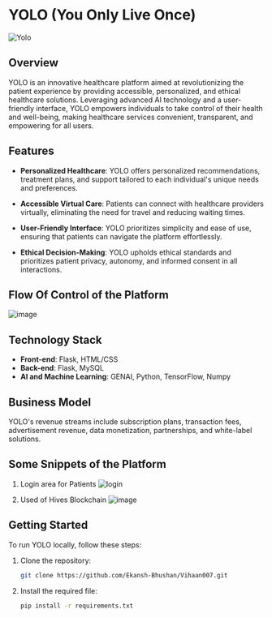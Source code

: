 # YOLO (You Only Live Once)

![Yolo](https://github.com/Ekansh-Bhushan/Vihaan007/assets/129383527/b0e96d37-15b2-46f4-bb5b-0655fa585d7c)


## Overview

YOLO is an innovative healthcare platform aimed at revolutionizing the patient experience by providing accessible, personalized, and ethical healthcare solutions. Leveraging advanced AI technology and a user-friendly interface, YOLO empowers individuals to take control of their health and well-being, making healthcare services convenient, transparent, and empowering for all users.

## Features

- **Personalized Healthcare**: YOLO offers personalized recommendations, treatment plans, and support tailored to each individual's unique needs and preferences.

- **Accessible Virtual Care**: Patients can connect with healthcare providers virtually, eliminating the need for travel and reducing waiting times.

- **User-Friendly Interface**: YOLO prioritizes simplicity and ease of use, ensuring that patients can navigate the platform effortlessly.

- **Ethical Decision-Making**: YOLO upholds ethical standards and prioritizes patient privacy, autonomy, and informed consent in all interactions.

## Flow Of Control of the Platform

![image](https://github.com/Ekansh-Bhushan/Vihaan007/assets/129383527/bbbc6e03-2505-4426-856b-e15324132338)

## Technology Stack

- **Front-end**: Flask, HTML/CSS
- **Back-end**: Flask, MySQL
- **AI and Machine Learning**: GENAI, Python, TensorFlow, Numpy

## Business Model

YOLO's revenue streams include subscription plans, transaction fees, advertisement revenue, data monetization, partnerships, and white-label solutions.
## Some Snippets of the Platform
1. Login area for Patients
![login](https://github.com/Ekansh-Bhushan/Vihaan007/assets/129383527/46727eb5-9aab-4768-81a4-04139d231ef7)

2. Used of Hives Blockchain
![image](https://github.com/Ekansh-Bhushan/Vihaan007/assets/129383527/a6157903-1746-49c4-8685-b42efcff3719)

## Getting Started

To run YOLO locally, follow these steps:

1. Clone the repository:
   ```bash
   git clone https://github.com/Ekansh-Bhushan/Vihaan007.git

2. Install the required file:
   ```bash
   pip install -r requirements.txt
